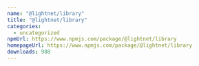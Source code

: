 ```yaml
---
name: "@lightnet/library"
title: "@lightnet/library"
categories:
  - uncategorized
npmUrl: https://www.npmjs.com/package/@lightnet/library
homepageUrl: https://www.npmjs.com/package/@lightnet/library
downloads: 988
---
```

